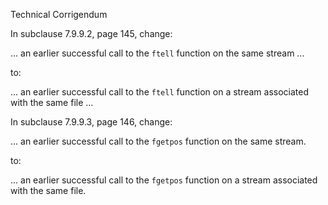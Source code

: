 Technical Corrigendum

In subclause 7.9.9.2, page 145, change:

... an earlier successful call to the `ftell` function on the same stream ...

to:

... an earlier successful call to the `ftell` function on a stream associated
with the same file ...

In subclause 7.9.9.3, page 146, change:

... an earlier successful call to the `fgetpos` function on the same stream.

to:

... an earlier successful call to the `fgetpos` function on a stream associated
with the same file.
